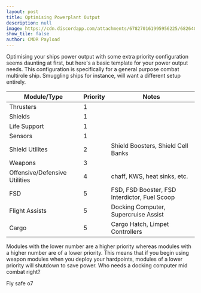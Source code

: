 ```yaml
---
layout: post
title: Optimising Powerplant Output
description: null
image: https://cdn.discordapp.com/attachments/678270161995956225/682640538171998272/latest.png
show_tile: false
author: CMDR Payload
---
```


Optimising your ships power output with some extra priority configuration seems daunting at first, but here's a basic template for your power output needs. This configuration is specifically for a general purpose combat multirole ship. Smuggling ships for instance, will want a different setup entirely.

| Module/Type | Priority | Notes |
| --- | --- | --- |
| Thrusters | 1 | |
| Shields | 1 | |
| Life Support | 1 | |
| Sensors | 1 | |
| Shield Utilites | 2 | Shield Boosters, Shield Cell Banks |
| Weapons | 3 | |
| Offensive/Defensive Utilities | 4 | chaff, KWS, heat sinks, etc. |
| FSD | 5 | FSD, FSD Booster, FSD Interdictor, Fuel Scoop | |
| Flight Assists | 5 | Docking Computer, Supercruise Assist | |
| Cargo | 5 | Cargo Hatch, Limpet Controllers |

Modules with the lower number are a higher priority whereas modules with a higher number are of a lower priority. This means that if you begin using weapon modules when you deploy your hardpoints, modules of a lower priority will shutdown to save power. Who needs a docking computer mid combat right?

Fly safe o7
